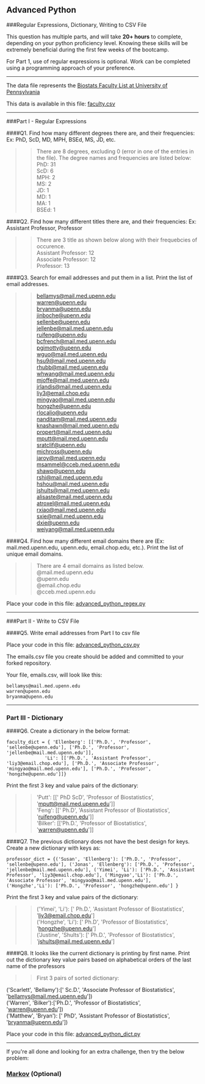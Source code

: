 ## Advanced Python    

###Regular Expressions, Dictionary, Writing to CSV File  

This question has multiple parts, and will take **20+ hours** to complete, depending on your python proficiency level.  Knowing these skills will be extremely beneficial during the first few weeks of the bootcamp.

For Part 1, use of regular expressions is optional.  Work can be completed using a programming approach of your preference. 

---

The data file represents the [Biostats Faculty List at University of Pennsylvania](http://www.med.upenn.edu/cceb/biostat/faculty.shtml)

This data is available in this file:  [faculty.csv](python/faculty.csv)

--- 

###Part I - Regular Expressions  


####Q1. Find how many different degrees there are, and their frequencies: Ex:  PhD, ScD, MD, MPH, BSEd, MS, JD, etc.

>> There are 8 degrees, excluding 0 (error in one of the entries in the file). The degree names and frequencies are listed below:  
PhD: 31  
ScD: 6  
MPH: 2  
MS: 2  
JD: 1  
MD: 1  
MA: 1  
BSEd: 1  
    


####Q2. Find how many different titles there are, and their frequencies:  Ex:  Assistant Professor, Professor

>> There are 3 title as shown below along with their frequebcies of occurence.  
Assistant Professor: 12  
Associate Professor: 12  
Professor: 13  


####Q3. Search for email addresses and put them in a list.  Print the list of email addresses.

>> bellamys@mail.med.upenn.edu  
warren@upenn.edu  
bryanma@upenn.edu  
jinboche@upenn.edu  
sellenbe@upenn.edu  
jellenbe@mail.med.upenn.edu  
ruifeng@upenn.edu  
bcfrench@mail.med.upenn.edu  
pgimotty@upenn.edu  
wguo@mail.med.upenn.edu  
hsu9@mail.med.upenn.edu  
rhubb@mail.med.upenn.edu  
whwang@mail.med.upenn.edu  
mjoffe@mail.med.upenn.edu  
jrlandis@mail.med.upenn.edu  
liy3@email.chop.edu  
mingyao@mail.med.upenn.edu  
hongzhe@upenn.edu  
rlocalio@upenn.edu  
nanditam@mail.med.upenn.edu  
knashawn@mail.med.upenn.edu  
propert@mail.med.upenn.edu  
mputt@mail.med.upenn.edu  
sratclif@upenn.edu  
michross@upenn.edu  
jaroy@mail.med.upenn.edu  
msammel@cceb.med.upenn.edu  
shawp@upenn.edu  
rshi@mail.med.upenn.edu  
hshou@mail.med.upenn.edu  
jshults@mail.med.upenn.edu  
alisaste@mail.med.upenn.edu  
atroxel@mail.med.upenn.edu  
rxiao@mail.med.upenn.edu  
sxie@mail.med.upenn.edu  
dxie@upenn.edu  
weiyang@mail.med.upenn.edu  


####Q4. Find how many different email domains there are (Ex:  mail.med.upenn.edu, upenn.edu, email.chop.edu, etc.).  Print the list of unique email domains.

>> There are 4 email domains as listed below.  
@mail.med.upenn.edu  
@upenn.edu  
@email.chop.edu  
@cceb.med.upenn.edu  


Place your code in this file: [advanced_python_regex.py](python/advanced_python_regex.py)

---

###Part II - Write to CSV File

####Q5.  Write email addresses from Part I to csv file

Place your code in this file: [advanced_python_csv.py](python/advanced_python_csv.py)

The emails.csv file you create should be added and committed to your forked repository.

Your file, emails.csv, will look like this:
```
bellamys@mail.med.upenn.edu
warren@upenn.edu
bryanma@upenn.edu
```

---

### Part III - Dictionary

####Q6.  Create a dictionary in the below format:
```
faculty_dict = { 'Ellenberg': [['Ph.D.', 'Professor', 'sellenbe@upenn.edu'], ['Ph.D.', 'Professor', 'jellenbe@mail.med.upenn.edu']],
              'Li': [['Ph.D.', 'Assistant Professor', 'liy3@email.chop.edu'], ['Ph.D.', 'Associate Professor', 'mingyao@mail.med.upenn.edu'], ['Ph.D.', 'Professor', 'hongzhe@upenn.edu']]}
```
Print the first 3 key and value pairs of the dictionary:

>> 'Putt': [[' PhD ScD', 'Professor of Biostatistics', 'mputt@mail.med.upenn.edu']]  
'Feng': [[' Ph.D', 'Assistant Professor of Biostatistics', 'ruifeng@upenn.edu']]  
'Bilker': [['Ph.D.', 'Professor of Biostatistics', 'warren@upenn.edu']]  


####Q7.  The previous dictionary does not have the best design for keys.  Create a new dictionary with keys as:

```
professor_dict = {('Susan', 'Ellenberg'): ['Ph.D.', 'Professor', 'sellenbe@upenn.edu'], ('Jonas', 'Ellenberg'): ['Ph.D.', 'Professor', 'jellenbe@mail.med.upenn.edu'], ('Yimei', 'Li'): ['Ph.D.', 'Assistant Professor', 'liy3@email.chop.edu'], ('Mingyao','Li'): ['Ph.D.', 'Associate Professor', 'mingyao@mail.med.upenn.edu'], ('Hongzhe','Li'): ['Ph.D.', 'Professor', 'hongzhe@upenn.edu'] }
```
Print the first 3 key and value pairs of the dictionary:  

>> ('Yimei', 'Li'): [' Ph.D.', 'Assistant Professor of Biostatistics', 'liy3@email.chop.edu']   
('Hongzhe', 'Li'): [' Ph.D', 'Professor of Biostatistics', 'hongzhe@upenn.edu']  
('Justine', 'Shults'): [' Ph.D.', 'Professor of Biostatistics', 'jshults@mail.med.upenn.edu']  


####Q8.  It looks like the current dictionary is printing by first name.  Print out the dictionary key value pairs based on alphabetical orders of the last name of the professors

>> First 3 pairs of sorted dictionary:  

('Scarlett', 'Bellamy'):[' Sc.D.', 'Associate Professor of Biostatistics', 'bellamys@mail.med.upenn.edu'])  
('Warren', 'Bilker'):['Ph.D.', 'Professor of Biostatistics', 'warren@upenn.edu'])  
('Matthew', 'Bryan'): [' PhD', 'Assistant Professor of Biostatistics', 'bryanma@upenn.edu'])

Place your code in this file: [advanced_python_dict.py](python/advanced_python_dict.py)

--- 

If you're all done and looking for an extra challenge, then try the below problem:  

### [Markov](python/markov.py) (Optional)


